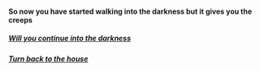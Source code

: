 #### So now you have started walking into the darkness but it gives you the creeps
##### [Will you continue into the darkness](borkbork.md)
##### [Turn back to the house](returnhome.md)